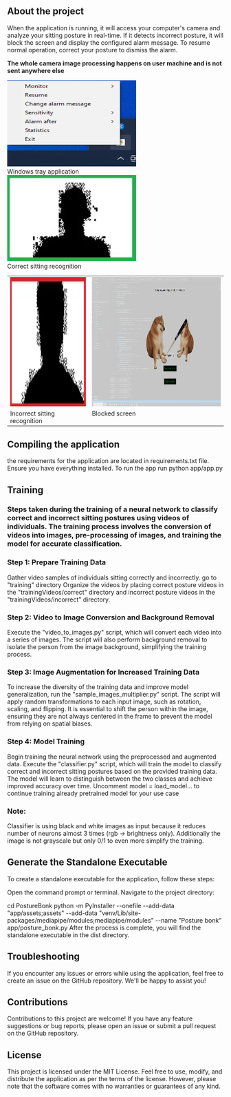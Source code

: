 ## About the project
When the application is running, it will access your computer's camera and analyze your sitting posture in real-time. If it detects incorrect posture, it will block the screen and display the configured alarm message. To resume normal operation, correct your posture to dismiss the alarm.

**The whole camera image processing happens on user machine and is not sent anywhere else**
<div>
  <img src="https://github.com/wmatecki97/PostureBonk/blob/main/examples/tray_application.png?raw=true" alt="Tray application" width="300" height="200">
  <div> Windows tray application </div>
</div>


<div>
  <img src="https://github.com/wmatecki97/PostureBonk/blob/main/examples/correct.jpg?raw=true" alt=" Correct sitting recognition" width="300" height="200">
  <div> Correct sitting recognition </div>
</div>

<table>
  <tr>
    <td valign="top"><img src="https://github.com/wmatecki97/PostureBonk/blob/main/examples/invalid.jpg?raw=true" alt="Incorrect sitting recognition" width="300" height="300"></td>
    <td valign="top"><img src="https://github.com/wmatecki97/PostureBonk/blob/main/examples/blocked_screen.png?raw=true" alt="Blocked screen" width="600" height="300"></td>
  </tr>
    <tr>
    <td valign="top"> Incorrect sitting recognition</td>
    <td valign="top">Blocked screen </td>
  </tr>
</table>


## Compiling the application
the requirements for the application are located in requirements.txt file. Ensure you have everything installed.
To run the app run python app/app.py

## Training
### Steps taken during the training of a neural network to classify correct and incorrect sitting postures using videos of individuals. The training process involves the conversion of videos into images, pre-processing of images, and training the model for accurate classification.

### Step 1: Prepare Training Data

Gather video samples of individuals sitting correctly and incorrectly.
go to "training" directory
Organize the videos by placing correct posture videos in the "trainingVideos/correct" directory and incorrect posture videos in the "trainingVideos/incorrect" directory.
### Step 2: Video to Image Conversion and Background Removal

Execute the "video_to_images.py" script, which will convert each video into a series of images.
The script will also perform background removal to isolate the person from the image background, simplifying the training process.
### Step 3: Image Augmentation for Increased Training Data

To increase the diversity of the training data and improve model generalization, run the "sample_images_multiplier.py" script.
The script will apply random transformations to each input image, such as rotation, scaling, and flipping.
It is essential to shift the person within the image, ensuring they are not always centered in the frame to prevent the model from relying on spatial biases.

### Step 4: Model Training

Begin training the neural network using the preprocessed and augmented data.
Execute the "classifier.py" script, which will train the model to classify correct and incorrect sitting postures based on the provided training data.
The model will learn to distinguish between the two classes and achieve improved accuracy over time.
Uncomment model = load_model... to continue training already pretrained model for your use case

### Note:
Classifier is using black and white images as input because it reduces number of neurons almost 3 times (rgb -> brightness only). 
Additionally the image is not grayscale but only 0/1 to even more simplify the training.


## Generate the Standalone Executable
To create a standalone executable for the application, follow these steps:

Open the command prompt or terminal.
Navigate to the project directory:

cd PostureBonk
python -m PyInstaller --onefile --add-data "app/assets;assets" --add-data "venv/Lib/site-packages/mediapipe/modules;mediapipe/modules" --name "Posture bonk" app/posture_bonk.py
After the process is complete, you will find the standalone executable in the dist directory.

## Troubleshooting
If you encounter any issues or errors while using the application, feel free to create an issue on the GitHub repository. We'll be happy to assist you!

## Contributions
Contributions to this project are welcome! If you have any feature suggestions or bug reports, please open an issue or submit a pull request on the GitHub repository.

## License
This project is licensed under the MIT License. Feel free to use, modify, and distribute the application as per the terms of the license. However, please note that the software comes with no warranties or guarantees of any kind.
